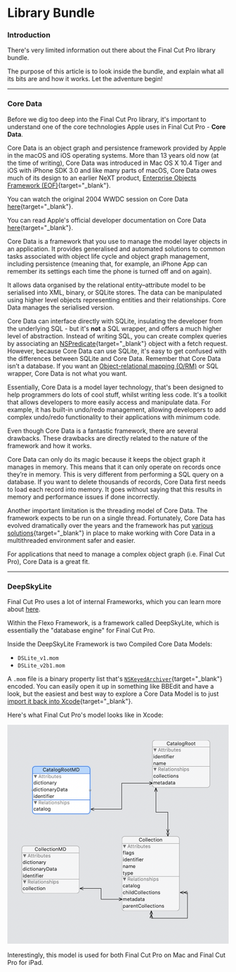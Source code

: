 # Library Bundle

### Introduction

There's very limited information out there about the Final Cut Pro library bundle.

The purpose of this article is to look inside the bundle, and explain what all its bits are and how it works. Let the adventure begin!

---

### Core Data

Before we dig too deep into the Final Cut Pro library, it's important to understand one of the core technologies Apple uses in Final Cut Pro - **Core Data**.

Core Data is an object graph and persistence framework provided by Apple in the macOS and iOS operating systems. More than 13 years old now (at the time of writing), Core Data was introduced in Mac OS X 10.4 Tiger and iOS with iPhone SDK 3.0 and like many parts of macOS, Core Data owes much of its design to an earlier NeXT product, [Enterprise Objects Framework (EOF)](https://en.wikipedia.org/wiki/Enterprise_Objects_Framework){target="_blank"}.

You can watch the original 2004 WWDC session on Core Data [here](https://www.youtube.com/watch?v=RsmBrENRvig){target="_blank"}.

You can read Apple's official developer documentation on Core Data [here](https://developer.apple.com/documentation/coredata?language=objc){target="_blank"}.

Core Data is a framework that you use to manage the model layer objects in an application. It provides generalised and automated solutions to common tasks associated with object life cycle and object graph management, including persistence (meaning that, for example, an iPhone App can remember its settings each time the phone is turned off and on again).

It allows data organised by the relational entity–attribute model to be serialised into XML, binary, or SQLite stores. The data can be manipulated using higher level objects representing entities and their relationships. Core Data manages the serialised version.

Core Data can interface directly with SQLite, insulating the developer from the underlying SQL - but it's **not** a SQL wrapper, and offers a much higher level of abstraction. Instead of writing SQL, you can create complex queries by associating an [NSPredicate](https://developer.apple.com/documentation/foundation/nspredicate?language=objc){target="_blank"} object with a fetch request. However, because Core Data can use SQLite, it's easy to get confused with the differences between SQLite and Core Data. Remember that Core Data isn’t a database. If you want an [Object-relational mapping (O/RM)](https://en.wikipedia.org/wiki/Object-relational_mapping) or SQL wrapper, Core Data is not what you want.

Essentially, Core Data is a model layer technology, that's been designed to help programmers do lots of cool stuff, whilst writing less code. It's a toolkit that allows developers to more easily access and manipulate data. For example, it has built-in undo/redo management, allowing developers to add complex undo/redo functionality to their applications with minimum code.

Even though Core Data is a fantastic framework, there are several drawbacks. These drawbacks are directly related to the nature of the framework and how it works.

Core Data can only do its magic because it keeps the object graph it manages in memory. This means that it can only operate on records once they’re in memory. This is very different from performing a SQL query on a database. If you want to delete thousands of records, Core Data first needs to load each record into memory. It goes without saying that this results in memory and performance issues if done incorrectly.

Another important limitation is the threading model of Core Data. The framework expects to be run on a single thread. Fortunately, Core Data has evolved dramatically over the years and the framework has put [various solutions](https://cocoacasts.com/core-data-and-concurrency){target="_blank"} in place to make working with Core Data in a multithreaded environment safer and easier.

For applications that need to manage a complex object graph (i.e. Final Cut Pro), Core Data is a great fit.

---

### DeepSkyLite

Final Cut Pro uses a lot of internal Frameworks, which you can learn more about [here](/developers/applicationbundle/).

Within the Flexo Framework, is a framework called DeepSkyLite, which is essentially the "database engine" for Final Cut Pro.

Inside the DeepSkyLite Framework is two Compiled Core Data Models:

- `DSLite_v1.mom`
- `DSLite_v2b1.mom`

A `.mom` file is a binary property list that's [`NSKeyedArchiver`](https://developer.apple.com/documentation/foundation/nskeyedarchiver?language=objc){target="_blank"} encoded. You can easily open it up in something like BBEdit and have a look, but the easiest and best way to explore a Core Data Model is to just [import it back into Xcode](https://stackoverflow.com/a/24162480){target="_blank"}.

Here's what Final Cut Pro's model looks like in Xcode:

![Patent Screenshot](../static/model.png)

Interestingly, this model is used for both Final Cut Pro on Mac and Final Cut Pro for iPad.
